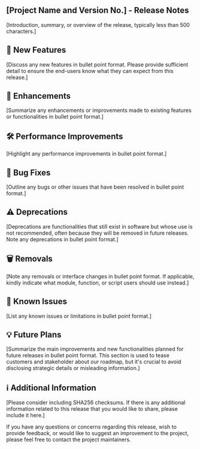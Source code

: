 <!-- A release note is a report published alongside new or updated software that details the technical features of
the product. To write a release note, please copy over this template and fill in the required information.

This template is designed to be generally applicable across all Qoherent's software projects. However, modifications 
may be required to suit the specific needs of individual projects. Please check with the project maintainers to 
determine any specific requirements pertaining to the release notes. 

Version identifiers should adhere to the following scheme: [N!]N(.N)*[{a|b|rc}N][.postN][.devN]. For simplicity, most 
projects just use MAJOR.MINOR.PATCH.

The release tag and title should consist solely of the version identifier prefixed with the letter 'v'. 
For example, 'v2.3.4'.

Prior to tagging a new release, please ensure: 
- You have notified the team and obtained approval from the project maintainers.
- All units tests are passing. Depending on the project, manual testing may be required. Please confirm 
the testing requirements with the project maintainers.
- All GitHub actions are passing.
- The documentation is complete, properly formatted, and synchronized with the code.
- If you are releasing to a production system, please do not do so on Friday.

Thank you for taking the time to prepare these release notes, your efforts are greatly appreciated! -->


## [Project Name and Version No.] - Release Notes
<!-- Example: RIA Core v0.2.3 - Release Notes -->


[Introduction, summary, or overview of the release, typically less than 500 characters.]


## 🌟 New Features

[Discuss any new features in bullet point format. Please provide sufficient detail to ensure the end-users know what 
they can expect from this release.]


## 🚀 Enhancements

[Summarize any enhancements or improvements made to existing features or functionalities in bullet point format.]


## 🛠️ Performance Improvements

[Highlight any performance improvements in bullet point format.]


## 🐛 Bug Fixes

[Outline any bugs or other issues that have been resolved in bullet point format.]


## ⚠️ Deprecations

[Deprecations are functionalities that still exist in software but whose use is not recommended, often because they 
will be removed in future releases. Note any deprecations in bullet point format.]


## 🗑️ Removals

[Note any removals or interface changes in bullet point format. If applicable, kindly indicate what module, function, 
or script users should use instead.]


## 🚧 Known Issues

[List any known issues or limitations in bullet point format.]


## 💡 Future Plans

[Summarize the main improvements and new functionalities planned for future releases in bullet point format. 
This section is used to tease customers and stakeholder about our roadmap, but it's crucial to avoid disclosing 
strategic details or misleading information.]


## ℹ️ Additional Information

[Please consider including SHA256 checksums. If there is any additional information related to this release that you 
would like to share, please include it here.]

If you have any questions or concerns regarding this release, wish to provide feedback, or would
like to suggest an improvement to the project, please feel free to contact the project maintainers.

<!-- Thank you for your hard work and dedication to the project, and congratulations on this release! 🎉

Next steps:
- Coordinate with the marketing department to prepare announcements for the community, customers, and relevant 
stakeholders and to review and update any promotional materials.
- Notify the team to read and review these release notes.
- Confirm with the project maintainers to ensure all release requirements are met and no further action is required. -->
